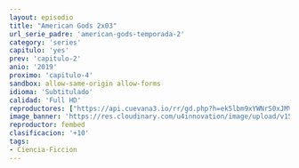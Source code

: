 ```yaml
---
layout: episodio
title: "American Gods 2x03"
url_serie_padre: 'american-gods-temporada-2'
category: 'series'
capitulo: 'yes'
prev: 'capitulo-2'
anio: '2019'
proximo: 'capitulo-4'
sandbox: allow-same-origin allow-forms
idioma: 'Subtitulado'
calidad: 'Full HD'
reproductores: ["https://api.cuevana3.io/rr/gd.php?h=ek5lbm9xYWNrS0xJMVp5b21KREk0dFBLbjVkaHhkRGdrOG1jbnBpUnhhS1Z6b0tiYTd2TXg5S1lsbk5ndDZTb3M3U0xvR0NydTl6T3o2bUNlc1NXN2J1U3FadVkyUT09"]
image_banner: 'https://res.cloudinary.com/u4innovation/image/upload/v1562460529/god2-banner-min_eoromk.jpg'
reproductor: fembed
clasificacion: '+10'
tags:
- Ciencia-Ficcion
---
```












